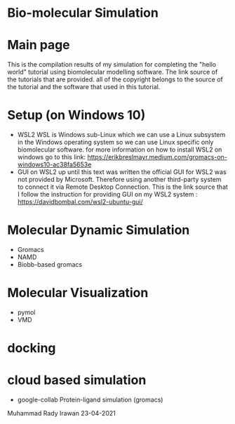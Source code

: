 # Bio-molecular Simulation
# Main page
This is the compilation results of my simulation for completing the "hello world" tutorial using biomolecular modelling software. The link source of the tutorials that are provided. all of the copyright belongs to the source of the tutorial and the software that used in this tutorial.

# Setup (on Windows 10)
- WSL2 
WSL is Windows sub-Linux which we can use a Linux subsystem in the Windows operating system so we can use Linux specific only biomolecular software. for more information on how to install WSL2 on windows go to this link: https://erikbreslmayr.medium.com/gromacs-on-windows10-ac38fa5653e
- GUI on WSL2 
up until this text was written the official GUI for WSL2 was not provided by Microsoft. Therefore using another third-party system to connect it via Remote Desktop Connection. This is the link source that I follow the instruction for providing GUI on my WSL2 system : https://davidbombal.com/wsl2-ubuntu-gui/

# Molecular Dynamic Simulation 
- Gromacs
- NAMD
- Biobb-based gromacs 

# Molecular Visualization
- pymol
- VMD

# docking

# cloud based simulation
- google-collab Protein-ligand simulation (gromacs)


Muhammad Rady Irawan 
23-04-2021 
